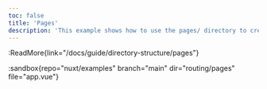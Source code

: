 ```yaml
---
toc: false
title: 'Pages'
description: 'This example shows how to use the pages/ directory to create application routes.'
---
```


:ReadMore{link="/docs/guide/directory-structure/pages"}

:sandbox{repo="nuxt/examples" branch="main" dir="routing/pages" file="app.vue"}
